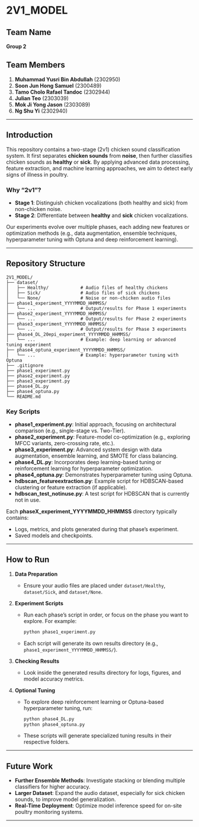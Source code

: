 # 2V1_MODEL

## Team Name
**Group 2** 

## Team Members
1. **Muhammad Yusri Bin Abdullah** (2302950)  
2. **Soon Jun Hong Samuel** (2300489)  
3. **Tamo Cholo Rafael Tandoc** (2302944)  
4. **Julian Teo** (2303039)  
5. **Mok Ji Yong Jason** (2303089)  
6. **Ng Shu Yi** (2302940)

---

## Introduction
This repository contains a two-stage (2v1) chicken sound classification system. It first separates **chicken sounds** from **noise**, then further classifies chicken sounds as **healthy** or **sick**. By applying advanced data processing, feature extraction, and machine learning approaches, we aim to detect early signs of illness in poultry.

### Why “2v1”?
- **Stage 1**: Distinguish chicken vocalizations (both healthy and sick) from non-chicken noise.  
- **Stage 2**: Differentiate between **healthy** and **sick** chicken vocalizations.

Our experiments evolve over multiple phases, each adding new features or optimization methods (e.g., data augmentation, ensemble techniques, hyperparameter tuning with Optuna and deep reinforcement learning).

---

## Repository Structure

```
2V1_MODEL/
├── dataset/
│   ├── Healthy/            # Audio files of healthy chickens
│   ├── Sick/               # Audio files of sick chickens
│   └── None/               # Noise or non-chicken audio files
├── phase1_experiment_YYYYMMDD_HHMMSS/
│   └── ...                 # Output/results for Phase 1 experiments
├── phase2_experiment_YYYYMMDD_HHMMSS/
│   └── ...                 # Output/results for Phase 2 experiments
├── phase3_experiment_YYYYMMDD_HHMMSS/
│   └── ...                 # Output/results for Phase 3 experiments
├── phase4_DL_20epi_experiment_YYYYMMDD_HHMMSS/
│   └── ...                 # Example: deep learning or advanced tuning experiment
├── phase4_optuna_experiment_YYYYMMDD_HHMMSS/
│   └── ...                 # Example: hyperparameter tuning with Optuna
├── .gitignore
├── phase1_experiment.py
├── phase2_experiment.py
├── phase3_experiment.py
├── phase4_DL.py
├── phase4_optuna.py
└── README.md
```

### Key Scripts
- **phase1_experiment.py**: Initial approach, focusing on architectural comparison (e.g., single-stage vs. Two-Tier).  
- **phase2_experiment.py**: Feature-model co-optimization (e.g., exploring MFCC variants, zero-crossing rate, etc.).  
- **phase3_experiment.py**: Advanced system design with data augmentation, ensemble learning, and SMOTE for class balancing.  
- **phase4_DL.py**: Incorporates deep learning-based tuning or reinforcement learning for hyperparameter optimization.  
- **phase4_optuna.py**: Demonstrates hyperparameter tuning using Optuna.  
- **hdbscan_featureextraction.py**: Example script for HDBSCAN-based clustering or feature extraction (if applicable).  
- **hdbscan_test_notinuse.py**: A test script for HDBSCAN that is currently not in use.

Each **phaseX_experiment_YYYYMMDD_HHMMSS** directory typically contains:
- Logs, metrics, and plots generated during that phase’s experiment.  
- Saved models and checkpoints.

---

## How to Run

1. **Data Preparation**  
   - Ensure your audio files are placed under `dataset/Healthy`, `dataset/Sick`, and `dataset/None`.

2. **Experiment Scripts**  
   - Run each phase’s script in order, or focus on the phase you want to explore. For example:
     ```bash
     python phase1_experiment.py
     ```
   - Each script will generate its own results directory (e.g., `phase1_experiment_YYYYMMDD_HHMMSS/`).

3. **Checking Results**  
   - Look inside the generated results directory for logs, figures, and model accuracy metrics.

4. **Optional Tuning**  
   - To explore deep reinforcement learning or Optuna-based hyperparameter tuning, run:
     ```bash
     python phase4_DL.py
     python phase4_optuna.py
     ```
   - These scripts will generate specialized tuning results in their respective folders.

---

## Future Work
- **Further Ensemble Methods**: Investigate stacking or blending multiple classifiers for higher accuracy.  
- **Larger Dataset**: Expand the audio dataset, especially for sick chicken sounds, to improve model generalization.  
- **Real-Time Deployment**: Optimize model inference speed for on-site poultry monitoring systems.

---